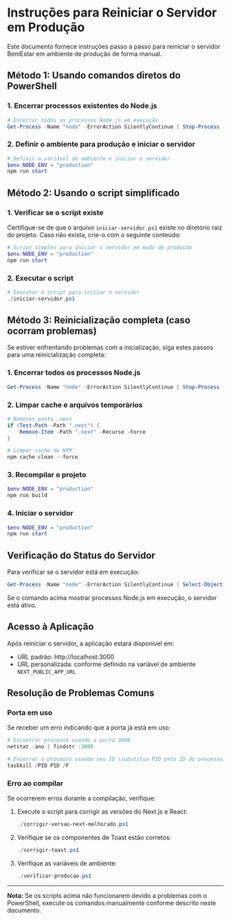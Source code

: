 # Instruções para Reiniciar o Servidor em Produção

Este documento fornece instruções passo a passo para reiniciar o servidor BemEstar em ambiente de produção de forma manual.

## Método 1: Usando comandos diretos do PowerShell

### 1. Encerrar processos existentes do Node.js

```powershell
# Encerrar todos os processos Node.js em execução
Get-Process -Name "node" -ErrorAction SilentlyContinue | Stop-Process -Force
```

### 2. Definir o ambiente para produção e iniciar o servidor

```powershell
# Definir a variável de ambiente e iniciar o servidor
$env:NODE_ENV = "production"
npm run start
```

## Método 2: Usando o script simplificado

### 1. Verificar se o script existe

Certifique-se de que o arquivo `iniciar-servidor.ps1` existe no diretório raiz do projeto. Caso não exista, crie-o com o seguinte conteúdo:

```powershell
# Script simples para iniciar o servidor em modo de produção
$env:NODE_ENV = "production"
npm run start
```

### 2. Executar o script

```powershell
# Executar o script para iniciar o servidor
./iniciar-servidor.ps1
```

## Método 3: Reinicialização completa (caso ocorram problemas)

Se estiver enfrentando problemas com a inicialização, siga estes passos para uma reinicialização completa:

### 1. Encerrar todos os processos Node.js

```powershell
Get-Process -Name "node" -ErrorAction SilentlyContinue | Stop-Process -Force
```

### 2. Limpar cache e arquivos temporários

```powershell
# Remover pasta .next
if (Test-Path -Path ".next") {
    Remove-Item -Path ".next" -Recurse -Force
}

# Limpar cache do NPM
npm cache clean --force
```

### 3. Recompilar o projeto

```powershell
$env:NODE_ENV = "production"
npm run build
```

### 4. Iniciar o servidor

```powershell
$env:NODE_ENV = "production"
npm run start
```

## Verificação do Status do Servidor

Para verificar se o servidor está em execução:

```powershell
Get-Process -Name "node" -ErrorAction SilentlyContinue | Select-Object Id, ProcessName, CPU
```

Se o comando acima mostrar processos Node.js em execução, o servidor está ativo.

## Acesso à Aplicação

Após reiniciar o servidor, a aplicação estará disponível em:

- URL padrão: http://localhost:3000
- URL personalizada: conforme definido na variável de ambiente `NEXT_PUBLIC_APP_URL`

## Resolução de Problemas Comuns

### Porta em uso

Se receber um erro indicando que a porta já está em uso:

```powershell
# Encontrar processo usando a porta 3000
netstat -ano | findstr :3000

# Encerrar o processo usando seu ID (substitua PID pelo ID do processo)
taskkill /PID PID /F
```

### Erro ao compilar

Se ocorrerem erros durante a compilação, verifique:

1. Execute o script para corrigir as versões do Next.js e React:
   ```powershell
   ./corrigir-versao-next-melhorado.ps1
   ```

2. Verifique se os componentes de Toast estão corretos:
   ```powershell
   ./corrigir-toast.ps1
   ```

3. Verifique as variáveis de ambiente:
   ```powershell
   ./verificar-producao.ps1
   ```

---

**Nota:** Se os scripts acima não funcionarem devido a problemas com o PowerShell, execute os comandos manualmente conforme descrito neste documento. 